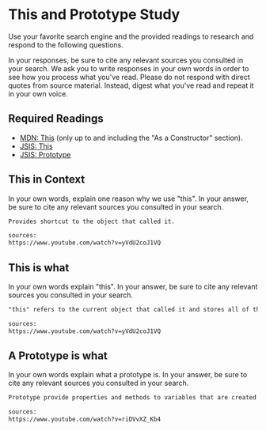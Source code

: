 # This and Prototype Study

Use your favorite search engine and the provided readings to research and
respond to the following questions.

In your responses, be sure to cite any relevant sources you consulted in your
search. We ask you to write responses in your own words in order to see how you
process what you've read. Please do not respond with direct quotes from source
material. Instead, digest what you've read and repeat it in your own voice.

## Required Readings

-   [MDN: This](https://developer.mozilla.org/en-US/docs/Web/JavaScript/Reference/Operators/this)
(only up to and including the "As a Constructor" section).
-   [JSIS: This](http://javascriptissexy.com/understand-javascripts-this-with-clarity-and-master-it/)
-   [JSIS: Prototype](http://javascriptissexy.com/javascript-prototype-in-plain-detailed-language/)

## This in Context

In your own words, explain one reason why we use "this". In your answer, be
sure to cite any relevant sources you consulted in your search.

```md
Provides shortcut to the object that called it.

sources:
https://www.youtube.com/watch?v=yVdU2coJ1VQ
```

## This is what

In your own words explain "this".  In your answer, be
sure to cite any relevant sources you consulted in your search.

```md
"this" refers to the current object that called it and stores all of the current object's values/methods. Example, "WDI is the course, and it is HARD", with "WDI" being the object and "it" being the keyword "this" referring back to it.

sources:
https://www.youtube.com/watch?v=yVdU2coJ1VQ
```

## A Prototype is what

In your own words explain what a prototype is.  In your answer, be
sure to cite any relevant sources you consulted in your search.

```md
Prototype provide properties and methods to variables that are created by the specified prototype. Example, let obj = {}; the variable "obj" will have all of the properties and methods of the Object prototype.

sources:
https://www.youtube.com/watch?v=riDVvXZ_Kb4
```
